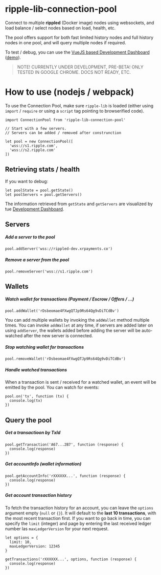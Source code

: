 # ripple-lib-connection-pool

Connect to multiple **rippled** (Docker image) nodes using websockets, and load balance / select nodes based on load, health, etc. 

The pool offers support for both fast limited history nodes and full history nodes in one pool, and will query multiple nodes if required.

To test / debug, you can use the [VueJS based Development Dashboard](https://github.com/WietseWind/Ripple-Lib-Connection-Pool-Dashboard) ([demo](https://gwuycm3.dlvr.cloud/)).

> NOTE! CURRENTLY UNDER DEVELOPMENT, PRE-BETA! ONLY TESTED IN GOOGLE CHROME. DOCS NOT READY, ETC.

# How to use (nodejs / webpack)

To use the Connection Pool, make sure `ripple-lib` is loaded (either using `import` / `require` or using a `script` tag pointing to browserified code).


```
import ConnectionPool from 'ripple-lib-connection-pool'

// Start with a few servers.
// Servers can be added / removed after construnction

let pool = new ConnectionPool([
  'wss://s1.ripple.com',
  'wss://s2.ripple.com'
])
```

## Retrieving stats / health

If you want to debug:

```
let poolState = pool.getState()
let poolServers = pool.getServers()
```

The information retrieved from `getState` and `getServers` are visualized by tue [Development Dashboard](https://github.com/WietseWind/Ripple-Lib-Connection-Pool-Dashboard).

## Servers

##### Add a server to the pool
```
pool.addServer('wss://rippled-dev.xrpayments.co')
```

##### Remove a server from the pool
```
pool.removeServer('wss://s1.ripple.com')
```

## Wallets

##### Watch wallet for transactions (Payment / Escrow / Offers / ...)
```
pool.addWallet('rDsbeomae4FXwgQTJp9Rs64Qg9vDiTCdBv')
```

You can add multiple wallets by invoking the `addWallet` method multiple times. You can invoke `addWallet` at any time, if servers are added later on using `addServer`, the wallets added before adding the server will be auto-watched after the new server is connected.

##### Stop watching wallet for transactions
```
pool.removeWallet('rDsbeomae4FXwgQTJp9Rs64Qg9vDiTCdBv')
```

##### Handle watched transactions

When a transaction is sent / received for a watched wallet, an event will be emitted by the pool. You can watch for events:

```
pool.on('tx', function (tx) {
  console.log(tx)
})
```

## Query the pool

##### Get a transactioon by TxId

```
pool.getTransaction('A67...2B7', function (response) {
  console.log(response)
})
```

##### Get accountInfo (wallet information)

```
pool.getAccountInfo('rXXXXXX...', function (response) {
  console.log(response)
})
```

##### Get account transaction history

To fetch the transaction history for an account, you can leave the `options` argument empty (`null` or `{}`). It will default to the **last 10 transactions**, with the most recent transaction first. If you want to go back in time, you can specify the `limit` (integer) and page by entering the last received ledger number las `maxLedgerVersion` for your next request.

```
let options = {
  limit: 10,
  maxLedgerVersion: 12345
}

getTransactions('rXXXXXX...', options, function (response) {
  console.log(response)
})
```